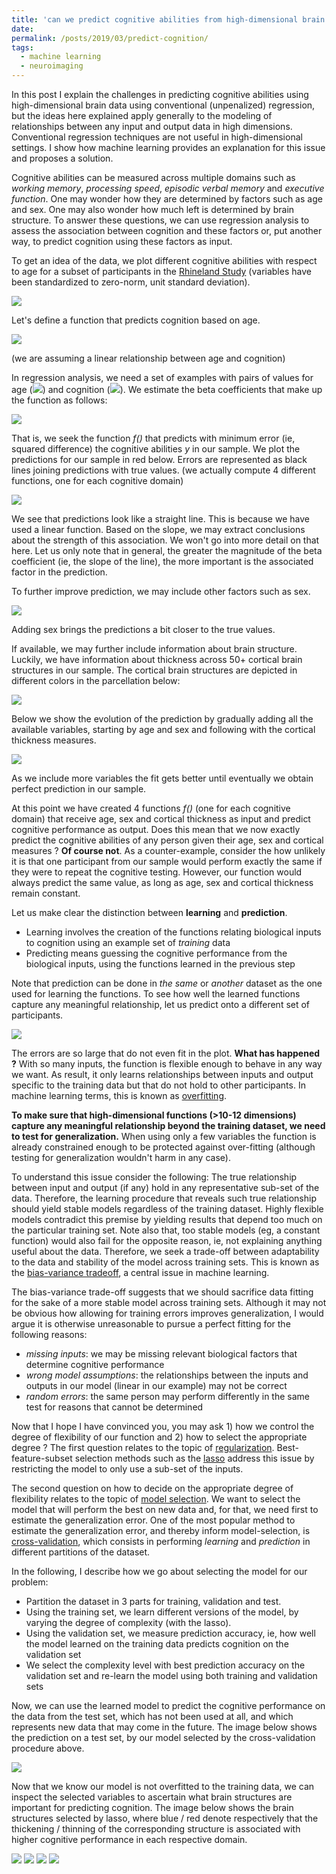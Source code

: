 ```yaml
---
title: 'can we predict cognitive abilities from high-dimensional brain data using conventional (unpenalized) regression ?'
date: 
permalink: /posts/2019/03/predict-cognition/
tags:
  - machine learning
  - neuroimaging
---
```


In this post I explain the challenges in predicting cognitive abilities using high-dimensional brain data using conventional (unpenalized) regression, but the ideas here explained apply generally to the modeling of relationships between any input and output data in high dimensions.
Conventional regression techniques are not useful in high-dimensional settings.
I show how machine learning provides an explanation for this issue and proposes a solution.

Cognitive abilities can be measured across multiple domains such as _working memory_, _processing speed_, _episodic verbal memory_ and _executive function_.
One may wonder how they are determined by factors such as age and sex.
One may also wonder how much left is determined by brain structure.
To answer these questions, we can use regression analysis to assess the association between cognition and these factors or, put another way, to predict cognition using these factors as input.

To get an idea of the data, we plot different cognitive abilities with respect to age for a subset of participants in the [Rhineland Study](https://www.rheinland-studie.de/) (variables have been standardized to zero-norm, unit standard deviation).

![](/images/blog/2019-03-13-predict-cognition/plot_cog_age.png)

Let's define a function that predicts cognition based on age.

![](/images/blog/2019-03-13-predict-cognition/fn_cog_age.png)

(we are assuming a linear relationship between age and cognition)

In regression analysis, we need a set of examples with pairs of values for age (![](/images/blog/2019-03-13-predict-cognition/x.png)) and cognition (![](/images/blog/2019-03-13-predict-cognition/y.png)). 
We estimate the beta coefficients that make up the function as follows:

![](/images/blog/2019-03-13-predict-cognition/fn_opt.png)

That is, we seek the function _f()_ that predicts with minimum error (ie, squared difference) the cognitive abilities _y_ in our sample.
We plot the predictions for our sample in red below.
Errors are represented as black lines joining predictions with true values.
(we actually compute 4 different functions, one for each cognitive domain)

![](/images/blog/2019-03-13-predict-cognition/plot_cog_age_pred1.png)

We see that predictions look like a straight line.
This is because we have used a linear function.
Based on the slope, we may extract conclusions about the strength of this association.
We won't go into more detail on that here.
Let us only note that in general, the greater the magnitude of the beta coefficient (ie, the slope of the line), the more important is the associated factor in the prediction.

To further improve prediction, we may include other factors such as sex.

![](/images/blog/2019-03-13-predict-cognition/plot_cog_age_pred2.png)

Adding sex brings the predictions a bit closer to the true values.

If available, we may further include information about brain structure.
Luckily, we have information about thickness across 50+ cortical brain structures in our sample.
The cortical brain structures are depicted in different colors in the parcellation below:

![](/images/blog/2019-03-13-predict-cognition/rois.png)

Below we show the evolution of the prediction by gradually adding all the available variables, starting by age and sex and following with the cortical thickness measures.

![](/images/blog/2019-03-13-predict-cognition/lars_anim.gif)

As we include more variables the fit gets better until eventually we obtain perfect prediction in our sample.

At this point we have created 4 functions _f()_ (one for each cognitive domain) that receive age, sex and cortical thickness as input and predict cognitive performance as output.
Does this mean that we now exactly predict the cognitive abilities of any person given their age, sex and cortical measures ?
**Of course not**. 
As a counter-example, consider the how unlikely it is that one participant from our sample would perform exactly the same if they were to repeat the cognitive testing.
However, our function would always predict the same value, as long as age, sex and cortical thickness remain constant.

Let us make clear the distinction between **learning** and **prediction**.
- Learning involves the creation of the functions relating biological inputs to cognition using an example set of _training_ data
- Predicting means guessing the cognitive performance from the biological inputs, using the functions learned in the previous step

Note that prediction can be done in _the same_ or _another_ dataset as the one used for learning the functions.
To see how well the learned functions capture any meaningful relationship, let us predict onto a different set of participants.

![](/images/blog/2019-03-13-predict-cognition/plot_oos.png)

The errors are so large that do not even fit in the plot.
**What has happened ?**
With so many inputs, the function is flexible enough to behave in any way we want.
As result, it only learns relationships between inputs and output specific to the training data but that do not hold to other participants.
In machine learning terms, this is known as [overfitting](https://en.wikipedia.org/wiki/Overfitting).

**To make sure that high-dimensional functions (>10-12 dimensions) capture any meaningful relationship beyond the training dataset, we need to test for generalization.**
When using only a few variables the function is already constrained enough to be protected against over-fitting (although testing for generalization wouldn't harm in any case).

To understand this issue consider the following:
The true relationship between input and output (if any) hold in any representative sub-set of the data.
Therefore, the learning procedure that reveals such true relationship should yield stable models regardless of the training dataset.
Highly flexible models contradict this premise by yielding results that depend too much on the particular training set.
Note also that, too stable models (eg, a constant function) would also fail for the opposite reason, ie, not explaining anything useful about the data.
Therefore, we seek a trade-off between adaptability to the data and stability of the model across training sets.
This is known as the [bias-variance tradeoff](https://en.wikipedia.org/wiki/Bias%E2%80%93variance_tradeoff), a central issue in machine learning.

The bias-variance trade-off suggests that we should sacrifice data fitting for the sake of a more stable model across training sets.
Although it may not be obvious how allowing for training errors improves generalization, I would argue it is otherwise unreasonable to pursue a perfect fitting for the following reasons:
- _missing inputs_: we may be missing relevant biological factors that determine cognitive performance
- _wrong model assumptions_: the relationships between the inputs and outputs in our model (linear in our example) may not be correct
- _random errors_: the same person may perform differently in the same test for reasons that cannot be determined

Now that I hope I have convinced you, you may ask 1) how we control the degree of flexibility of our function and 2) how to select the appropriate degree ?
The first question relates to the topic of [regularization](https://en.wikipedia.org/wiki/Regularization_(mathematics)).
Best-feature-subset selection methods such as the [lasso](https://en.wikipedia.org/wiki/Lasso_(statistics)) address this issue by restricting the model to only use a sub-set of the inputs.

The second question on how to decide on the appropriate degree of flexibility relates to the topic of [model selection](https://en.wikipedia.org/wiki/Model_selection).
We want to select the model that will perform the best on new data and, for that, we need first to estimate the generalization error.
One of the most popular method to estimate the generalization error, and thereby inform model-selection, is [cross-validation](https://en.wikipedia.org/wiki/Cross-validation_(statistics)), which consists in performing _learning_ and _prediction_ in different partitions of the dataset.
 
In the following, I describe how we go about selecting the model for our problem:
- Partition the dataset in 3 parts for training, validation and test.
- Using the training set, we learn different versions of the model, by varying the degree of complexity (with the lasso).
- Using the validation set, we measure prediction accuracy, ie, how well the model learned on the training data predicts cognition on the validation set
- We select the complexity level with best prediction accuracy on the validation set and re-learn the model using both training and validation sets

Now, we can use the learned model to predict the cognitive performance on the data from the test set, which has not been used at all, and which represents new data that may come in the future.
The image below shows the prediction on a test set, by our model selected by the cross-validation procedure above.

![](/images/blog/2019-03-13-predict-cognition/plot_lasso.png)

Now that we know our model is not overfitted to the training data, we can inspect the selected variables to ascertain what brain structures are important for predicting cognition.
The image below shows the brain structures selected by lasso, where blue / red denote respectively that the  thickening / thinning of the corresponding structure is associated with higher cognitive performance in each respective domain.


![](/images/blog/2019-03-13-predict-cognition/ef_dorsal.png)
![](/images/blog/2019-03-13-predict-cognition/evm_dorsal.png)
![](/images/blog/2019-03-13-predict-cognition/ps_dorsal.png)
![](/images/blog/2019-03-13-predict-cognition/wm_dorsal.png)


